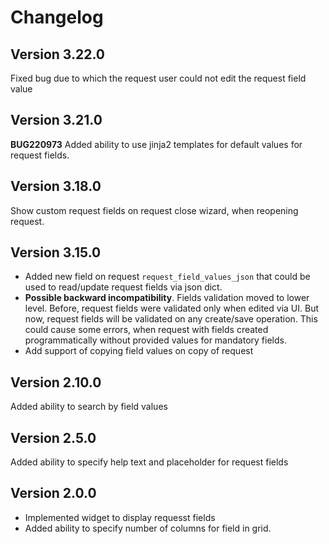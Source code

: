 # Changelog

## Version 3.22.0

Fixed bug due to which the request user could not edit the request field value


## Version 3.21.0

**BUG220973** Added ability to use jinja2 templates for default values for request fields.


## Version 3.18.0

Show custom request fields on request close wizard, when reopening request.


## Version 3.15.0

- Added new field on request `request_field_values_json` that could be used to read/update request fields via json dict.
- **Possible backward incompatibility**. Fields validation moved to lower level. Before, request fields were validated only when edited via UI.
  But now, request fields will be validated on any create/save operation.
  This could cause some errors, when request with fields
  created programmatically without provided values for mandatory fields.
- Add support of copying field values on copy of request


## Version 2.10.0

Added ability to search by field values


## Version 2.5.0

Added ability to specify help text and placeholder for request fields


## Version 2.0.0

- Implemented widget to display requesst fields
- Added ability to specify number of columns for field in grid.


